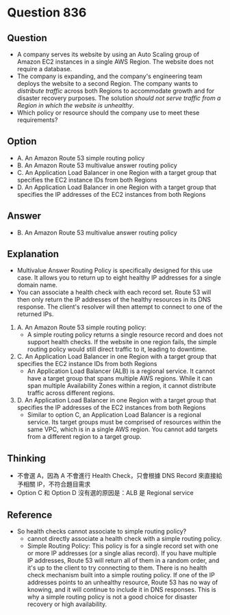# Question 836
## Question
* A company serves its website by using an Auto Scaling group of Amazon EC2 instances in a single AWS Region. The website does not require a database.
* The company is expanding, and the company's engineering team deploys the website to a second Region. The company wants to *distribute traffic* across both Regions to accommodate growth and for disaster recovery purposes. The solution *should not serve traffic from a Region in which the website is unhealthy*.
* Which policy or resource should the company use to meet these requirements?

## Option
* A. An Amazon Route 53 simple routing policy
* B. An Amazon Route 53 multivalue answer routing policy
* C. An Application Load Balancer in one Region with a target group that specifies the EC2 instance IDs from both Regions
* D. An Application Load Balancer in one Region with a target group that specifies the IP addresses of the EC2 instances from both Regions

## Answer
* B. An Amazon Route 53 multivalue answer routing policy

## Explanation
* Multivalue Answer Routing Policy is specifically designed for this use case. It allows you to return up to eight healthy IP addresses for a single domain name.
* You can associate a health check with each record set. Route 53 will then only return the IP addresses of the healthy resources in its DNS response. The client's resolver will then attempt to connect to one of the returned IPs.
1. A. An Amazon Route 53 simple routing policy:
   * A simple routing policy returns a single resource record and does not support health checks. If the website in one region fails, the simple routing policy would still direct traffic to it, leading to downtime.
2. C. An Application Load Balancer in one Region with a target group that specifies the EC2 instance IDs from both Regions
   * An Application Load Balancer (ALB) is a regional service. It cannot have a target group that spans multiple AWS regions. While it can span multiple Availability Zones within a region, it cannot distribute traffic across different regions.
3. D. An Application Load Balancer in one Region with a target group that specifies the IP addresses of the EC2 instances from both Regions
   * Similar to option C, an Application Load Balancer is a regional service. Its target groups must be comprised of resources within the same VPC, which is in a single AWS region. You cannot add targets from a different region to a target group.

## Thinking
* 不會選 A，因為 A 不會進行 Health Check，只會根據 DNS Record 來直接給予相關 IP，不符合題目需求
* Option C 和 Option D 沒有選的原因是：ALB 是 Regional service

## Reference
* So health checks cannot associate to simple routing policy?
  * cannot directly associate a health check with a simple routing policy.
  * Simple Routing Policy: This policy is for a single record set with one or more IP addresses (or a single alias record). If you have multiple IP addresses, Route 53 will return all of them in a random order, and it's up to the client to try connecting to them. There is no health check mechanism built into a simple routing policy. If one of the IP addresses points to an unhealthy resource, Route 53 has no way of knowing, and it will continue to include it in DNS responses. This is why a simple routing policy is not a good choice for disaster recovery or high availability.